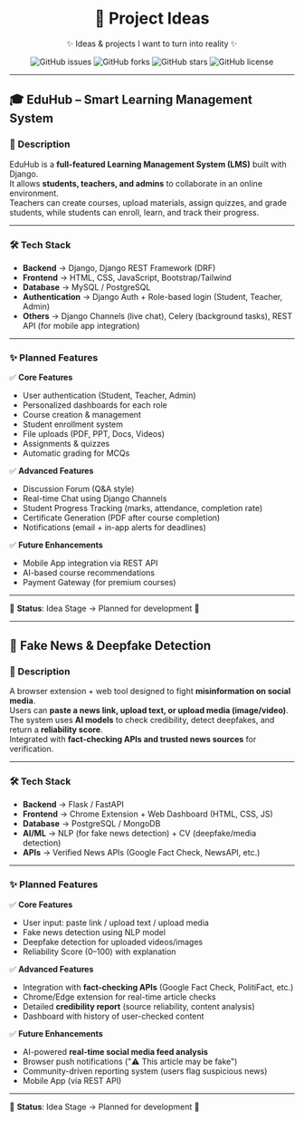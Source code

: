 <div align="center">

# 🚀 Project Ideas  

✨ Ideas & projects I want to turn into reality ✨  

![GitHub issues](https://img.shields.io/github/issues/yogendra-08/ideas?style=for-the-badge&color=blue)
![GitHub forks](https://img.shields.io/github/forks/yogendra-08/ideas?style=for-the-badge&color=yellow)
![GitHub stars](https://img.shields.io/github/stars/yogendra-08/ideas?style=for-the-badge&color=orange)
![GitHub license](https://img.shields.io/github/license/yogendra-08/ideas?style=for-the-badge&color=green)

</div>

---

## 🎓 EduHub – Smart Learning Management System  

### 📖 Description  
EduHub is a **full-featured Learning Management System (LMS)** built with Django.  
It allows **students, teachers, and admins** to collaborate in an online environment.  
Teachers can create courses, upload materials, assign quizzes, and grade students, while students can enroll, learn, and track their progress.  

---

### 🛠️ Tech Stack  
- **Backend** → Django, Django REST Framework (DRF)  
- **Frontend** → HTML, CSS, JavaScript, Bootstrap/Tailwind  
- **Database** → MySQL / PostgreSQL  
- **Authentication** → Django Auth + Role-based login (Student, Teacher, Admin)  
- **Others** → Django Channels (live chat), Celery (background tasks), REST API (for mobile app integration)  

---

### ✨ Planned Features  

✅ **Core Features**  
- User authentication (Student, Teacher, Admin)  
- Personalized dashboards for each role  
- Course creation & management  
- Student enrollment system  
- File uploads (PDF, PPT, Docs, Videos)  
- Assignments & quizzes  
- Automatic grading for MCQs  

✅ **Advanced Features**  
- Discussion Forum (Q&A style)  
- Real-time Chat using Django Channels  
- Student Progress Tracking (marks, attendance, completion rate)  
- Certificate Generation (PDF after course completion)  
- Notifications (email + in-app alerts for deadlines)  

✅ **Future Enhancements**  
- Mobile App integration via REST API  
- AI-based course recommendations  
- Payment Gateway (for premium courses)  

---

🔗 **Status**: Idea Stage → Planned for development 🚀  


---

## 📰 Fake News & Deepfake Detection  

### 📖 Description  
A browser extension + web tool designed to fight **misinformation on social media**.  
Users can **paste a news link, upload text, or upload media (image/video)**.  
The system uses **AI models** to check credibility, detect deepfakes, and return a **reliability score**.  
Integrated with **fact-checking APIs and trusted news sources** for verification.  

---

### 🛠️ Tech Stack  
- **Backend** → Flask / FastAPI  
- **Frontend** → Chrome Extension + Web Dashboard (HTML, CSS, JS)  
- **Database** → PostgreSQL / MongoDB  
- **AI/ML** → NLP (for fake news detection) + CV (deepfake/media detection)  
- **APIs** → Verified News APIs (Google Fact Check, NewsAPI, etc.)  

---

### ✨ Planned Features  

✅ **Core Features**  
- User input: paste link / upload text / upload media  
- Fake news detection using NLP model  
- Deepfake detection for uploaded videos/images  
- Reliability Score (0–100) with explanation  

✅ **Advanced Features**  
- Integration with **fact-checking APIs** (Google Fact Check, PolitiFact, etc.)  
- Chrome/Edge extension for real-time article checks  
- Detailed **credibility report** (source reliability, content analysis)  
- Dashboard with history of user-checked content  

✅ **Future Enhancements**  
- AI-powered **real-time social media feed analysis**  
- Browser push notifications ("⚠️ This article may be fake")  
- Community-driven reporting system (users flag suspicious news)  
- Mobile App (via REST API)  

---

🔗 **Status**: Idea Stage → Planned for development 🚀  

